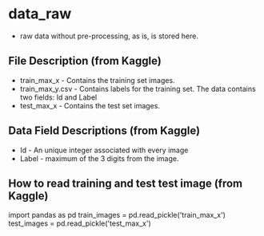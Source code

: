 # data_raw 
- raw data without pre-processing, as is, is stored here. 

## File Description (from Kaggle)
- train_max_x - Contains the training set images. 
- train_max_y.csv - Contains labels for the training set. The data contains two fields: Id and Label
- test_max_x - Contains the test set images.

## Data Field Descriptions (from Kaggle)
- Id - An unique integer associated with every image
- Label - maximum of the 3 digits from the image.

## How to read training and test test image (from Kaggle)
import pandas as pd train_images = pd.read_pickle('train_max_x') test_images = pd.read_pickle('test_max_x')
